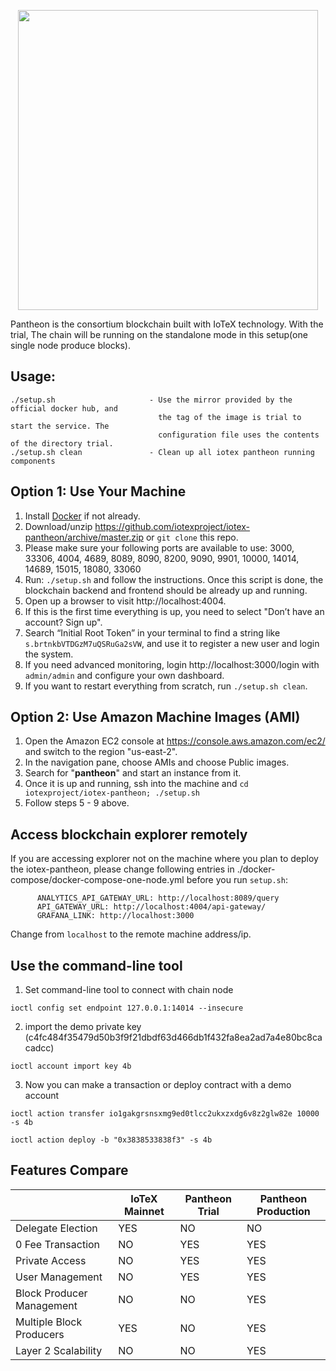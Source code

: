 <p align="center">
  <img src="https://github.com/iotexproject/iotex-pantheon/blob/master/logo.png" width="480px">
</p>

Pantheon is the consortium blockchain built with IoTeX technology. With the trial, The chain will be running on the standalone mode in this setup(one single node produce blocks).

## Usage:
    ./setup.sh                     - Use the mirror provided by the official docker hub, and
                                     the tag of the image is trial to start the service. The
                                     configuration file uses the contents of the directory trial.
    ./setup.sh clean               - Clean up all iotex pantheon running components

## Option 1: Use Your Machine
1. Install [Docker](https://docs.docker.com/get-docker/) if not already.
2. Download/unzip https://github.com/iotexproject/iotex-pantheon/archive/master.zip or ```git clone``` this repo.
3. Please make sure your following ports are available to use: 3000, 33306, 4004, 4689, 8089, 8090, 8200, 9090, 9901, 10000, 14014, 14689, 15015, 18080, 33060
4. Run: ```./setup.sh``` and follow the instructions. Once this script is done, the blockchain backend and frontend should be already up and running. 
5. Open up a browser to visit http://localhost:4004.
6. If this is the first time everything is up, you need to select "Don’t have an account? Sign up". 
7. Search “Initial Root Token” in your terminal to find a string like ```s.brtnkbVTDGzM7uQSRuGa2sVW```, and use it to register a new user and login the system.
8. If you need advanced monitoring, login http://localhost:3000/login with ```admin/admin``` and configure your own dashboard.
9. If you want to restart everything from scratch, run ```./setup.sh clean```.

## Option 2: Use Amazon Machine Images (AMI)
1. Open the Amazon EC2 console at https://console.aws.amazon.com/ec2/ and switch to the region "us-east-2".
2. In the navigation pane, choose AMIs and choose Public images.
3. Search for "**pantheon**" and start an instance from it.
4. Once it is up and running, ssh into the machine and `cd iotexproject/iotex-pantheon; ./setup.sh`
5. Follow steps 5 - 9 above.


## Access blockchain explorer remotely
If you are accessing explorer not on the machine where you plan to deploy the iotex-pantheon, please change following entries in ./docker-compose/docker-compose-one-node.yml before you run `setup.sh`:
```
      ANALYTICS_API_GATEWAY_URL: http://localhost:8089/query
      API_GATEWAY_URL: http://localhost:4004/api-gateway/
      GRAFANA_LINK: http://localhost:3000
```
Change from `localhost` to the remote machine address/ip.


## Use the command-line tool
1. Set command-line tool to connect with chain node
```
ioctl config set endpoint 127.0.0.1:14014 --insecure
```

2. import the demo private key (c4fc484f35479d50b3f9f21dbdf63d466db1f432fa8ea2ad7a4e80bc8cacadcc)
```
ioctl account import key 4b
```

3. Now you can make a transaction or deploy contract with a demo account
```
ioctl action transfer io1gakgrsnsxmg9ed0tlcc2ukxzxdg6v8z2glw82e 10000 -s 4b
```
```
ioctl action deploy -b "0x3838533838f3" -s 4b
```

## Features Compare
|   | IoTeX Mainnet  | Pantheon Trial  |  Pantheon Production  |
|---|---|---|---|
| Delegate Election | YES | NO | NO |
| 0 Fee Transaction | NO | YES | YES |
| Private Access | NO | YES  | YES |
| User Management | NO | YES  | YES |
| Block Producer Management | NO | NO | YES |
| Multiple Block Producers | YES | NO | YES |
| Layer 2 Scalability | NO  | NO  | YES  |
